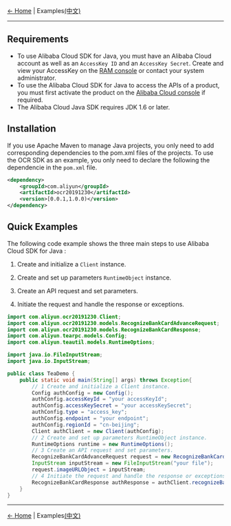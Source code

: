 [← Home](../../README.md) | Examples[(中文)](0-Examples-CN.md) 
***

## Requirements
-  To use Alibaba Cloud SDK for Java, you must have an Alibaba Cloud account as well as an `AccessKey ID` and an `AccessKey Secret`. Create and view your AccessKey on the [RAM console](https://ram.console.aliyun.com "RAM console") or contact your system administrator.
-  To use the Alibaba Cloud SDK for Java to access the APIs of a product, you must first activate the product on the [Alibaba Cloud console](https://home.console.aliyun.com/?spm=5176.doc52740.2.4.QKZk8w) if required.
-  The Alibaba Cloud Java SDK requires JDK 1.6 or later.

## Installation

If you use Apache Maven to manage Java projects, you only need to add corresponding dependencies to the pom.xml files of the projects. To use the OCR SDK as an example, you only need to declare the following the dependencie in the `pom.xml` file.
```xml
<dependency>
    <groupId>com.aliyun</groupId>
    <artifactId>ocr20191230</artifactId>
    <version>[0.0.1,1.0.0)</version>
</dependency>
```

## Quick Examples

The following code example shows the three main steps to use Alibaba Cloud SDK for Java :

1. Create and initialize a `Client` instance.

2. Create and set up parameters `RuntimeObject` instance.

3. Create an API request and set parameters.

4. Initiate the request and handle the response or exceptions.

```java
import com.aliyun.ocr20191230.Client;
import com.aliyun.ocr20191230.models.RecognizeBankCardAdvanceRequest;
import com.aliyun.ocr20191230.models.RecognizeBankCardResponse;
import com.aliyun.tearpc.models.Config;
import com.aliyun.teautil.models.RuntimeOptions;

import java.io.FileInputStream;
import java.io.InputStream;

public class TeaDemo {
    public static void main(String[] args) throws Exception{
        // 1 Create and initialize a Client instance.
        Config authConfig = new Config();
        authConfig.accessKeyId = "your accessKeyId";
        authConfig.accessKeySecret = "your accessKeySecret";
        authConfig.type = "access_key";
        authConfig.endpoint = "your endpoint";
        authConfig.regionId = "cn-beijing";
        Client authClient = new Client(authConfig);
        // 2 Create and set up parameters RuntimeObject instance.
        RuntimeOptions runtime = new RuntimeOptions();
        // 3 Create an API request and set parameters.
        RecognizeBankCardAdvanceRequest request = new RecognizeBankCardAdvanceRequest();
        InputStream inputStream = new FileInputStream("your file");
        request.imageURLObject = inputStream;
        // 4 Initiate the request and handle the response or exceptions.
        RecognizeBankCardResponse authResponse = authClient.recognizeBankCardAdvance(request, runtime);
    }
}
```

***
[← Home](../../README.md) | Examples[(中文)](0-Examples-CN.md) 